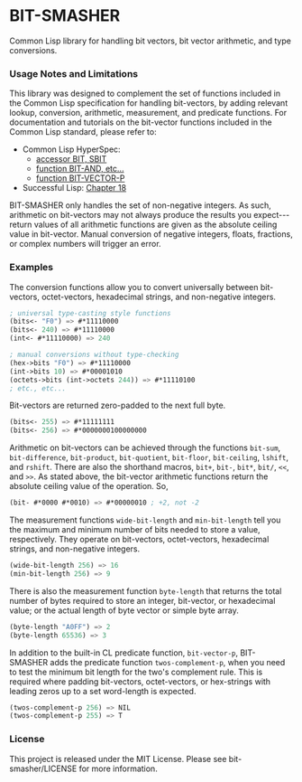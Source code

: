 # BIT-SMASHER

Common Lisp library for handling bit vectors, bit vector arithmetic, and type conversions.

### Usage Notes and Limitations

This library was designed to complement the set of functions included in the Common Lisp specification for handling bit-vectors, by adding relevant lookup, conversion, arithmetic, measurement, and predicate functions.  For documentation and tutorials on the bit-vector functions included in the Common Lisp standard, please refer to:

* Common Lisp HyperSpec:
    * [accessor BIT, SBIT](http://www.lispworks.com/documentation/lw50/CLHS/Body/f_bt_sb.htm)
    * [function BIT-AND, etc...](http://www.lispworks.com/documentation/lw50/CLHS/Body/f_bt_and.htm)
    * [function BIT-VECTOR-P](http://www.lispworks.com/documentation/lw50/CLHS/Body/f_bt_vec.htm)
* Successful Lisp: [Chapter 18](http://psg.com/~dlamkins/sl/chapter18.html)

BIT-SMASHER only handles the set of non-negative integers.  As such, arithmetic on bit-vectors may not always produce the results you expect---return values of all arithmetic functions are given as the absolute ceiling value in bit-vector. Manual conversion of negative integers, floats, fractions, or complex numbers will trigger an error.

### Examples

The conversion functions allow you to convert universally between bit-vectors, octet-vectors, hexadecimal strings, and non-negative integers.

```lisp
; universal type-casting style functions
(bits<- "F0") => #*11110000
(bits<- 240) => #*11110000
(int<- #*11110000) => 240

; manual conversions without type-checking
(hex->bits "F0") => #*11110000
(int->bits 10) => #*00001010
(octets->bits (int->octets 244)) => #*11110100
; etc., etc...
```

Bit-vectors are returned zero-padded to the next full byte.

```lisp
(bits<- 255) => #*11111111
(bits<- 256) => #*0000000100000000
```

Arithmetic on bit-vectors can be achieved through the functions `bit-sum`, `bit-difference`, `bit-product`, `bit-quotient`, `bit-floor`, `bit-ceiling`, `lshift`, and `rshift`.  There are also the shorthand macros, `bit+`, `bit-`, `bit*`, `bit/`, `<<`, and `>>`.  As stated above, the bit-vector arithmetic functions return the absolute ceiling value of the operation.  So,

```lisp
(bit- #*0000 #*0010) => #*00000010 ; +2, not -2
```

The measurement functions `wide-bit-length` and `min-bit-length` tell you the maximum and minimum number of bits needed to store a value, respectively.  They operate on bit-vectors, octet-vectors, hexadecimal strings, and non-negative integers.

```lisp
(wide-bit-length 256) => 16
(min-bit-length 256) => 9
```

There is also the measurement function `byte-length` that returns the total number of bytes required to store an integer, bit-vector, or hexadecimal value; or the actual length of byte vector or simple byte array.

```lisp
(byte-length "A0FF") => 2
(byte-length 65536) => 3
```

In addition to the built-in CL predicate function, `bit-vector-p`, BIT-SMASHER adds the predicate function `twos-complement-p`, when you need to test the minimum bit length for the two's complement rule.  This is required where padding bit-vectors, octet-vectors, or hex-strings with leading zeros up to a set word-length is expected.

```lisp
(twos-complement-p 256) => NIL
(twos-complement-p 255) => T
```

### License

This project is released under the MIT License.  Please see bit-smasher/LICENSE for more information.
